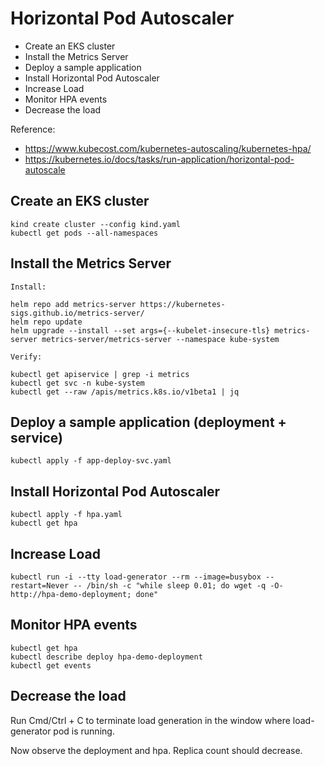 # Horizontal Pod Autoscaler


  - Create an EKS cluster
  - Install the Metrics Server
  - Deploy a sample application
  - Install Horizontal Pod Autoscaler
  - Increase Load
  - Monitor HPA events
  - Decrease the load

Reference: 
- https://www.kubecost.com/kubernetes-autoscaling/kubernetes-hpa/
- https://kubernetes.io/docs/tasks/run-application/horizontal-pod-autoscale

## Create an EKS cluster

```
kind create cluster --config kind.yaml
kubectl get pods --all-namespaces
```

## Install the Metrics Server

```
Install:

helm repo add metrics-server https://kubernetes-sigs.github.io/metrics-server/
helm repo update
helm upgrade --install --set args={--kubelet-insecure-tls} metrics-server metrics-server/metrics-server --namespace kube-system

Verify:

kubectl get apiservice | grep -i metrics
kubectl get svc -n kube-system
kubectl get --raw /apis/metrics.k8s.io/v1beta1 | jq
```

## Deploy a sample application (deployment + service)

```
kubectl apply -f app-deploy-svc.yaml
```

## Install Horizontal Pod Autoscaler

```
kubectl apply -f hpa.yaml
kubectl get hpa
```

## Increase Load

```
kubectl run -i --tty load-generator --rm --image=busybox --restart=Never -- /bin/sh -c "while sleep 0.01; do wget -q -O- http://hpa-demo-deployment; done"
```

## Monitor HPA events

```
kubectl get hpa
kubectl describe deploy hpa-demo-deployment
kubectl get events
```

## Decrease the load

Run Cmd/Ctrl + C to terminate load generation in the window where load-generator pod is running.

Now observe the deployment and hpa. Replica count should decrease.